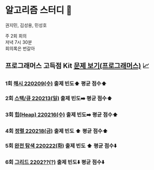# 알고리즘 스터디 :100:

권지민, 김성용, 민성호

주 2회 회의  
저녁 7시 30분  
회의록은 번갈아

## 프로그래머스 고득점 Kit [문제 보기(프로그래머스)](https://programmers.co.kr/learn/challenges) :chart_with_upwards_trend:

### 1회 [해시 220209(수)](https://github.com/KKM220204/programmers220204/blob/main/programmers_highScoreKit/M1_Hash/index.md) 출제 빈도:arrow_up:  평균 점수:arrow_up:

### 2회 [스택/큐 220213(일)](https://github.com/KKM220204/programmers220204/blob/main/programmers_highScoreKit/M2_Stack_Queue/index.md) 출제 빈도:arrow_right:  평균 점수:arrow_up:

### 3회 [힙(Heap) 220216(수)](https://github.com/KKM220204/programmers220204/blob/main/programmers_highScoreKit/M3_Heap/index.md) 출제 빈도:arrow_right:  평균 점수:arrow_up:

### 4회 [정렬 220218(금)](https://github.com/KKM220204/programmers220204/blob/main/programmers_highScoreKit/M4_Sort/index.md) 출제 빈도 :arrow_up: 평균 점수:arrow_up:

### 5회 [완전 탐색 220222(화)](https://github.com/KKM220204/programmers220204/blob/main/programmers_highScoreKit/M5_Brute_force/index.md) 출제 빈도 :arrow_up: 평균 점수:arrow_down:

### 6회 [그리드 2202??(?)](#) 출제 빈도:arrow_down: 평균 점수:arrow_down:

